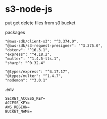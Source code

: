 # s3-node-js

put get delete files from s3 bucket

packages 

    "@aws-sdk/client-s3": "^3.374.0",
    "@aws-sdk/s3-request-presigner": "^3.375.0",
    "dotenv": "^16.3.1",
    "express": "^4.18.2",
    "multer": "^1.4.5-lts.1",
    "sharp": "^0.32.4"

    "@types/express": "^4.17.17",
    "@types/multer": "^1.4.7",
    "nodemon": "^3.0.1"

.env 

    SECRET_ACCESS_KEY=
    ACCESS_KEY=
    AWS_REGION=
    BUCKET_NAME=

    
